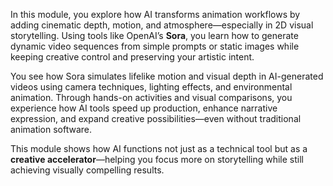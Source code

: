 In this module, you explore how AI transforms animation workflows by adding cinematic depth, motion, and atmosphere—especially in 2D visual storytelling. Using tools like OpenAI’s **Sora**, you learn how to generate dynamic video sequences from simple prompts or static images while keeping creative control and preserving your artistic intent.

You see how Sora simulates lifelike motion and visual depth in AI-generated videos using camera techniques, lighting effects, and environmental animation. Through hands-on activities and visual comparisons, you experience how AI tools speed up production, enhance narrative expression, and expand creative possibilities—even without traditional animation software.

This module shows how AI functions not just as a technical tool but as a **creative accelerator**—helping you focus more on storytelling while still achieving visually compelling results.

